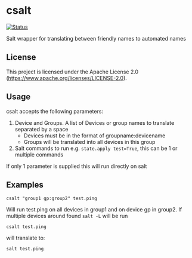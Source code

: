 # csalt

[![Status](https://api.travis-ci.org/TheCacophonyProject/csalt.svg)](https://travis-ci.org/TheCacophonyProject/csalt)

Salt wrapper for translating between friendly names to automated names

## License

This project is licensed under the Apache License 2.0
(https://www.apache.org/licenses/LICENSE-2.0).

## Usage

csalt accepts the following parameters:
1. Device and Groups. A list of Devices or group names to translate separated by a space
	- Devices must be in the format of groupname:devicename
	- Groups will be translated into all devices in this group
2. Salt commands to run e.g. `state.apply test=True`, this can be 1 or multiple commands

If only 1 parameter is supplied this will run directly on salt

## Examples

`csalt "group1 gp:group2" test.ping`

Will run test.ping on all devices in group1 and on device gp in group2.
If multiple devices around found `salt -L` will be run

`csalt test.ping`

will translate to:

`salt test.ping`